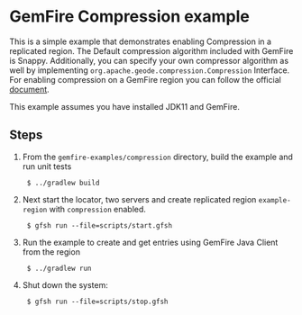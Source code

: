 <!--
  ~ Copyright (c) VMware, Inc. 2022. All rights reserved.
  ~ SPDX-License-Identifier: Apache-2.0
  -->
<!--
Licensed to the Apache Software Foundation (ASF) under one or more
contributor license agreements.  See the NOTICE file distributed with
this work for additional information regarding copyright ownership.
The ASF licenses this file to You under the Apache License, Version 2.0
(the "License"); you may not use this file except in compliance with
the License.  You may obtain a copy of the License at

     http://www.apache.org/licenses/LICENSE-2.0

Unless required by applicable law or agreed to in writing, software
distributed under the License is distributed on an "AS IS" BASIS,
WITHOUT WARRANTIES OR CONDITIONS OF ANY KIND, either express or implied.
See the License for the specific language governing permissions and
limitations under the License.
-->

# GemFire Compression example

This is a simple example that demonstrates enabling Compression in a
replicated region. The Default compression algorithm included with GemFire is Snappy. Additionally, you can specify your own compressor algorithm as well by implementing `org.apache.geode.compression.Compression` Interface. For enabling compression on a GemFire region you can follow the official [document](https://geode.apache.org/docs/guide/113/managing/region_compression.html#topic_inm_whc_gl).

This example assumes you have installed JDK11 and GemFire.

## Steps

1. From the `gemfire-examples/compression` directory, build the example and
   run unit tests

        $ ../gradlew build

2. Next start the locator, two servers and create replicated region `example-region` with `compression` enabled.

        $ gfsh run --file=scripts/start.gfsh

3. Run the example to create and get entries using GemFire Java Client from the region

        $ ../gradlew run
        
4. Shut down the system:

        $ gfsh run --file=scripts/stop.gfsh
